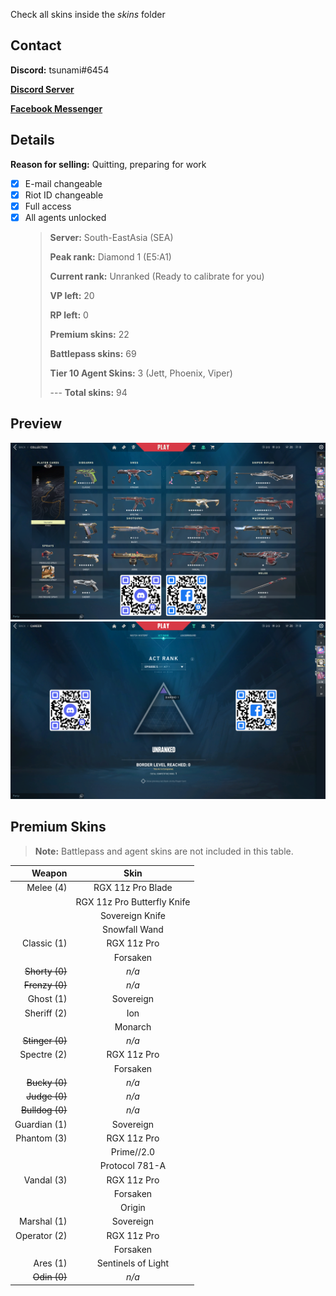 Check all skins inside the *skins* folder

## Contact

**Discord:** tsunami#6454

**[Discord Server](https://discord.gg/UWRQSweNfy)**

**[Facebook Messenger](https://m.me/100080953788348/)**

## Details

**Reason for selling:** Quitting, preparing for work

- [x] E-mail changeable
- [x] Riot ID changeable
- [x] Full access
- [x] All agents unlocked
  > **Server:** South-EastAsia (SEA)
  >
  > **Peak rank:** Diamond 1 (E5:A1)
  >
  > **Current rank:** Unranked (Ready to calibrate for you)
  >
  > **VP left:** 20
  >
  > **RP left:** 0
  >
  > **Premium skins:** 22
  >
  > **Battlepass skins:** 69
  >
  > **Tier 10 Agent Skins:** 3 (Jett, Phoenix, Viper)
  >
  > --- **Total skins:** 94

## Preview

![Account inventory](https://github.com/andreimanigbas/valorant-account-sale/raw/main/inventory.png)
![Peak rank](https://github.com/andreimanigbas/valorant-account-sale/raw/main/rank.png)

## Premium Skins

> **Note:** Battlepass and agent skins are not included in this table.

|          Weapon |            Skin             |
| --------------: | :-------------------------: |
|       Melee (4) |      RGX 11z Pro Blade      |
|                 | RGX 11z Pro Butterfly Knife |
|                 |       Sovereign Knife       |
|                 |        Snowfall Wand        |
|     Classic (1) |         RGX 11z Pro         |
|                 |          Forsaken           |
|  ~~Shorty (0)~~ |            _n/a_            |
|  ~~Frenzy (0)~~ |            _n/a_            |
|       Ghost (1) |          Sovereign          |
|     Sheriff (2) |             Ion             |
|                 |           Monarch           |
| ~~Stinger (0)~~ |            _n/a_            |
|     Spectre (2) |         RGX 11z Pro         |
|                 |          Forsaken           |
|   ~~Bucky (0)~~ |            _n/a_            |
|   ~~Judge (0)~~ |            _n/a_            |
| ~~Bulldog (0)~~ |            _n/a_            |
|    Guardian (1) |          Sovereign          |
|     Phantom (3) |         RGX 11z Pro         |
|                 |         Prime//2.0          |
|                 |       Protocol 781-A        |
|      Vandal (3) |         RGX 11z Pro         |
|                 |          Forsaken           |
|                 |           Origin            |
|     Marshal (1) |          Sovereign          |
|    Operator (2) |         RGX 11z Pro         |
|                 |          Forsaken           |
|        Ares (1) |     Sentinels of Light      |
|    ~~Odin (0)~~ |            _n/a_            |
